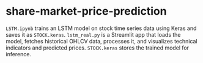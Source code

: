 # share-market-price-prediction
`LSTM.ipynb` trains an LSTM model on stock time series data using Keras and saves it as `STOCK.keras`. `lstm_real.py` is a Streamlit app that loads the model, fetches historical OHLCV data, processes it, and visualizes technical indicators and predicted prices. `STOCK.keras` stores the trained model for inference.
